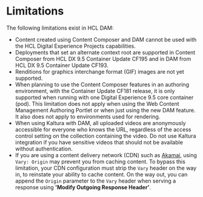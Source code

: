 # Limitations

The following limitations exist in HCL DAM:

-   Content created using Content Composer and DAM cannot be used with the HCL Digital Experience Projects capabilities.
-   Deployments that set an alternate context root are supported in Content Composer from HCL DX 9.5 Container Update CF195 and in DAM from HCL DX 9.5 Container Update CF193.
-   Renditions for graphics interchange format \(GIF\) images are not yet supported.
-   When planning to use the Content Composer features in an authoring environment, with the Container Update CF181 release, it is only supported when running with one Digital Experience 9.5 core container \(pod\). This limitation does not apply when using the Web Content Management Authoring Portlet or when just using the new DAM feature. It also does not apply to environments used for rendering.
-   When using Kaltura with DAM, all uploaded videos are anonymously accessible for everyone who knows the URL, regardless of the access control setting on the collection containing the video. Do not use Kaltura integration if you have sensitive videos that should not be available without authentication.
-   If you are using a content delivery network \(CDN\) such as [Akamai](https://www.akamai.com/our-thinking/cdn/what-is-a-cdn), using `Vary: Origin` may prevent you from caching content. To bypass this limitation, your CDN configuration must strip the `Vary` header on the way in, to reinstate your ability to cache content. On the way out, you can append the `Origin` parameter to the `Vary` header when serving a response using **'Modify Outgoing Response Header'**.



